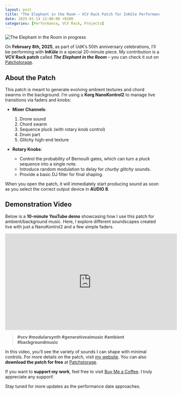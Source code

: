 ```yaml
---
layout: post
title: "The Elephant in the Room – VCV Rack Patch for InKüle Performance"
date: 2025-01-14 12:00:00 +0100
categories: [Performance, VCV Rack, Projects]
---
```


![The Elephant in the Room in progress](/images/The-elephant-in-the-room.jpg)

On **February 8th, 2025**, as part of UdK’s 50th anniversary celebrations, I’ll be performing with **InKüle** in a special 20-minute piece. My contribution is a **VCV Rack patch** called ***The Elephant in the Room*** – you can check it out on [Patchstorage](https://patchstorage.com/the-elephant-in-the-room/).

## About the Patch
This patch is meant to generate evolving ambient textures and chord swarms in the background. I’m using a **Korg NanoKontrol2** to manage live transitions via faders and knobs:

- **Mixer Channels**:  
  1. Drone sound  
  2. Chord swarm  
  3. Sequence pluck (with rotary knob control)  
  4. Drum part  
  5. Glitchy high-end texture  

- **Rotary Knobs**:  
  - Control the probability of Bernoulli gates, which can turn a pluck sequence into a single note.  
  - Introduce random modulation to delay for *churby glitchy* sounds.  
  - Provide a basic DJ filter for final shaping.

When you open the patch, it will immediately start producing sound as soon as you select the correct output device in **AUDIO 8**.

## Demonstration Video
Below is a **10-minute YouTube demo** showcasing how I use this patch for ambient/background music. Here, I explore different soundscapes created live with just a NanoKontrol2 and a few simple faders.

<iframe 
    width="560" 
    height="315" 
    src="https://www.youtube.com/embed/VIDEO_ID" 
    frameborder="0" 
    allowfullscreen>
</iframe>

> **#vcv #modularsynth #generativeaimusic #ambient #backgroundmusic**

In this video, you’ll see the variety of sounds I can shape with minimal controls. For more details on the patch, visit [my website](https://www.emansafavi.com). You can also **download the patch for free** at [Patchstorage](https://patchstorage.com/the-elephant-in-the-room/).

If you want to **support my work**, feel free to visit [Buy Me a Coffee](https://buymeacoffee.com/emansafavi). I truly appreciate any support!

Stay tuned for more updates as the performance date approaches.